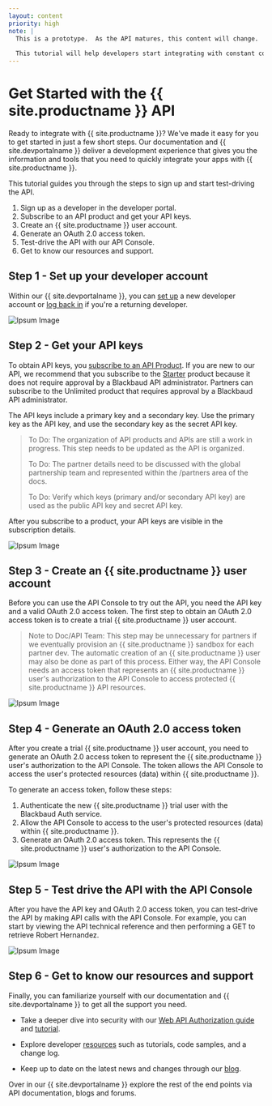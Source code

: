 ```yaml
---
layout: content
priority: high
note: |
  This is a prototype.  As the API matures, this content will change. 
  
  This tutorial will help developers start integrating with constant contact. It will make it easy to get started in a few steps. It will guide users through the Azure API management platform, including setting up a developer account, logging in, getting API keys, starting the integration, using the technical reference and API console, orienting the user to the developer guides, authentication, tutorials, support and resources. 
---
```


# Get Started with the {{ site.productname }} API #

Ready to integrate with {{ site.productname }}? We've made it easy for you to get started in just a few short steps. Our documentation and {{ site.devportalname }} deliver a development experience that gives you the information and tools that you need to quickly integrate your apps with {{ site.productname }}.  

This tutorial guides you through the steps to sign up and start test-driving the API.

1. Sign up as a developer in the developer portal.
2. Subscribe to an API product and get your API keys.
3. Create an {{ site.productname }} user account.
4. Generate an OAuth 2.0 access token.
5. Test-drive the API with our API Console.
6. Get to know our resources and support.

## Step 1 - Set up your developer account ##
Within our {{ site.devportalname }}, you can [set up] a new developer account or [log back in] if you're a returning developer.

![Ipsum Image][ipsum-image-00]


## Step 2 - Get your API keys ##
To obtain API keys, you [subscribe to an API Product]. If you are new to our API, we recommend that you subscribe to the [Starter] product because it does not require approval by a Blackbaud API administrator. Partners can subscribe to the Unlimited product that requires approval by a Blackbaud API administrator.  

<p class="alert alert-info">The API keys include a primary key and a secondary key. Use the primary key as the API key, and use the secondary key as the secret API key.</p>

> To Do: The organization of API products and APIs are still a work in progress. This step needs to be updated as the API is organized.
>
> To Do: The partner details need to be discussed with the global partnership team and represented within the /partners area of the docs.
>
> To Do: Verify which keys (primary and/or secondary API key) are used as the public API key and secret API key.
 
 After you subscribe to a product, your API keys are visible in the subscription details.

![Ipsum Image][ipsum-image-01]

## Step 3 - Create an {{ site.productname }} user account  ##
Before you can use the API Console to try out the API, you need the API key and a valid OAuth 2.0 access token. The first step to obtain an OAuth 2.0 access token is to create a trial {{ site.productname }} user account.

> Note to Doc/API Team: This step may be unnecessary for partners if we eventually provision an {{ site.productname }} sandbox for each partner dev. The automatic creation of an {{ site.productname }} user may also be done as part of this process. Either way, the API Console needs an access token that represents an {{ site.productname }} user's authorization to the API Console to access protected {{ site.productname }} API resources.

![Ipsum Image][ipsum-image-00]

## Step 4 - Generate an OAuth 2.0 access token  ##
After you create a trial {{ site.productname }} user account, you need to generate an OAuth 2.0 access token to represent the {{ site.productname }} user's authorization to the API Console. The token allows the API Console to access the user's protected resources (data) within {{ site.productname }}.

To generate an access token, follow these steps:

1. Authenticate the new {{ site.productname }} trial user with the Blackbaud Auth service.
2. Allow the API Console to access to the user's protected resources (data) within {{ site.productname }}.
3. Generate an OAuth 2.0 access token. This represents the {{ site.productname }} user's authorization to the API Console.  

![Ipsum Image][ipsum-image-00]

## Step 5 - Test drive the API with the API Console ##
After you have the API key and OAuth 2.0 access token, you can test-drive the API by making API calls with the API Console. For example, you can start by viewing the API technical reference and then performing a GET to retrieve Robert Hernandez. 

![Ipsum Image][ipsum-image-00]

## Step 6 - Get to know our resources and support
Finally, you can familiarize yourself with our documentation and {{ site.devportalname }} to get all the support you need.  

- Take a deeper dive into security with our <a href="{{ '/guide/#web-api-authorization' | prepend: site.baseurl }}">Web API Authorization guide</a> and <a href="{{ '/tutorials/auth/' | prepend: site.baseurl }}">tutorial</a>.

- Explore developer <a href="{{ '/resources/' | prepend: site.baseurl }}">resources</a> such as tutorials, code samples, and a change log.

- Keep up to date on the latest news and changes through our <a href="{{ site.communityblogurl }}">blog</a>. 


Over in our {{ site.devportalname }} explore the rest of the end points via API documentation, blogs and forums.



[ipsum-image-00]: holder.js/800x300
[ipsum-image-01]: holder.js/800x800
[ipsum-image-02]: holder.js/800x200
[set up]: https://bbbobbyearl.portal.azure-api.net/
[log back in]: https://bbbobbyearl.portal.azure-api.net/signin
[subscribe to an API Product]: https://bbbobbyearl.portal.azure-api.net/products
[Starter]: https://bbbobbyearl.portal.azure-api.net/Products/5485eb288f29c10414060001
